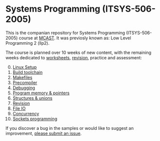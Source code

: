 # Systems Programming (ITSYS-506-2005)
This is the companian repository for Systems Programming (ITSYS-506-2005) course at [MCAST](https://www.mcast.edu.mt).
It was previosly known as: Low Level Programming 2 (llp2).

The course is planned over 10 weeks of new content, with the remaining weeks dedicated to [worksheets](worksheets/README.md), [revision](revision), practice and assessment:

0. [Linux Setup](/extra/VMSetup.md)
1. [Build toolchain](/week01)
1. [Makefiles](/week02)
1. [Precompiler](/week03)
1. [Debugging](/week04)
1. [Program memory & pointers](/week05)
1. [Structures & unions](/week06)
1. [Revision](/revision)
1. [File IO](/week08)
1. [Concurrency](/week09)
1. [Sockets programming](/week10)

If you discover a bug in the samples or would like to suggest an improvement, [please submit an issue](https://github.com/robert-abela/llp2/issues).
